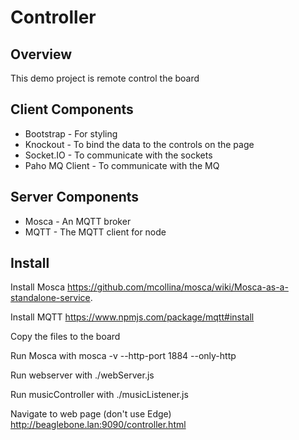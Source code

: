 # Controller

## Overview


This demo project is remote control the board

## Client Components

* Bootstrap - For styling
* Knockout - To bind the data to the controls on the page
* Socket.IO - To communicate with the sockets
* Paho MQ Client - To communicate with the MQ

## Server Components
* Mosca - An MQTT broker
* MQTT - The MQTT client for node

## Install
Install Mosca
https://github.com/mcollina/mosca/wiki/Mosca-as-a-standalone-service.

Install MQTT
https://www.npmjs.com/package/mqtt#install

Copy the files to the board

Run Mosca with
 mosca -v --http-port 1884 --only-http

Run webserver with
./webServer.js

Run musicController with
./musicListener.js

Navigate to web page (don't use Edge)
http://beaglebone.lan:9090/controller.html

